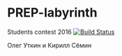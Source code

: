 # PREP-labyrinth
Students contest 2016
[![Build Status](https://travis-ci.org/jirfag/PREP-labyrinth.svg?branch=master)](https://travis-ci.org/jirfag/PREP-labyrinth)

Олег Уткин и Кирилл Сёмин


